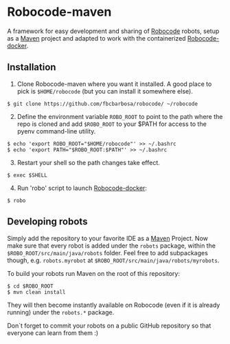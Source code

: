 # Robocode-maven

A framework for easy development and sharing of [Robocode](http://robocode.sourceforge.net/) robots, setup as a [Maven](https://maven.apache.org/) project and adapted to work with the containerized [Robocode-docker](https://github.com/fbcbarbosa/robocode-docker).

## Installation

1. Clone Robocode-maven where you want it installed. A good place to pick is `$HOME/robocode` (but you can install it somewhere else).

  ```
  $ git clone https://github.com/fbcbarbosa/robocode/ ~/robocode
  ```

2. Define the environment variable `ROBO_ROOT` to point to the path where the repo is cloned and add `$ROBO_ROOT` to your $PATH for access to the pyenv command-line utility.

  ```
  $ echo 'export ROBO_ROOT="$HOME/robocode"' >> ~/.bashrc 
  $ echo 'export PATH="$ROBO_ROOT:$PATH"' >> ~/.bashrc
  ```
  
3. Restart your shell so the path changes take effect.

  ```
  $ exec $SHELL
  ```

4. Run 'robo' script to launch [Robocode-docker](https://github.com/fbcbarbosa/robocode-docker):

  ```
  $ robo
  ```
  
## Developing robots

Simply add the repository to your favorite IDE as a [Maven](https://maven.apache.org/) Project. Now make sure that every robot is added under the `robots` package, within the `$ROBO_ROOT/src/main/java/robots` folder. Feel free to add subpackages though, e.g. `robots.myrobot` at `$ROBO_ROOT/src/main/java/robots/myrobots`.

To build your robots run Maven on the root of this repository:

```
$ cd $ROBO_ROOT
$ mvn clean install
```

They will then become instantly available on Robocode (even if it is already running) under the `robots.*` package.

Don`t forget to commit your robots on a public GitHub repository so that everyone can learn from them :)
